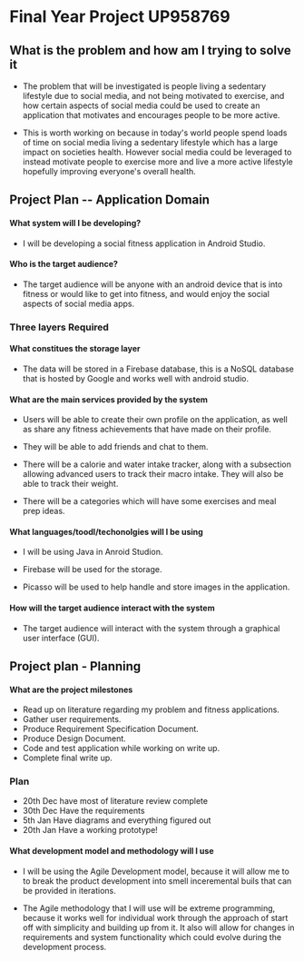 # Final Year Project UP958769

## What is the problem and how am I trying to solve it

- The problem that will be investigated is people living a sedentary lifestyle due to social
media, and not being motivated to exercise, and how certain aspects of social media could
be used to create an application that motivates and encourages people to be more active.

- This is worth working on because in today's world people spend loads of time on social
media living a sedentary lifestyle which has a large impact on societies health. However
social media could be leveraged to instead motivate people to exercise more and live a
more active lifestyle hopefully improving everyone's overall health.

## Project Plan -- Application Domain

#### What system will I be developing?

- I will be developing a social fitness application in Android Studio.

#### Who is the target audience?

- The target audience will be anyone with an android device that is into fitness or would like to get into fitness, and would enjoy the social aspects of social media apps.

### Three layers Required

#### What constitues the storage layer

- The data will be stored in a Firebase database, this is a NoSQL database that is hosted by Google and works well with android studio.

#### What are the main services provided by the system

- Users will be able to create their own profile on the application, as well as share any fitness achievements that have made on their profile.

- They will be able to add friends and chat to them.

- There will be a calorie and water intake tracker, along with a subsection allowing advanced users to track their macro intake. They will also be able to track their weight.

- There will be a categories which will have some exercises and meal prep ideas.

#### What languages/toodl/techonolgies will I be using

- I will be using Java in Anroid Studion.

- Firebase will be used for the storage.

- Picasso will be used to help handle and store images in the application.

#### How will the target audience interact with the system

- The target audience will interact with the system through a graphical user interface (GUI).

## Project plan - Planning

#### What are the project milestones

- Read up on literature regarding my problem and fitness applications.
- Gather user requirements.
- Produce Requirement Specification Document.
- Produce Design Document.
- Code and test application while working on write up.
- Complete final write up.

### Plan

- 20th Dec have most of literature review complete
- 30th Dec Have the requirements
- 5th Jan Have diagrams and everything figured out
- 20th Jan Have a working prototype!

#### What development model and methodology will I use

- I will be using the Agile Development model, because it will allow me to to break the product development into smell inceremental buils that can be provided in iterations.

- The Agile methodology that I will use will be extreme programming, because it works well for individual work through the approach of start off with simplicity and building up from it. It also will allow for changes in requirements and system functionality which could evolve during the development process.
